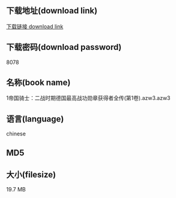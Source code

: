 ## 下载地址(download link)
[下载链接 download link](https://voluble-croquembouche-d321dc.netlify.app/?s=1%E5%B8%9D%E5%9B%BD%E9%AA%91%E5%A3%AB%EF%BC%9A%E4%BA%8C%E6%88%98%E6%97%B6%E6%9C%9F%E5%BE%B7%E5%9B%BD%E6%9C%80%E9%AB%98%E6%88%98%E5%8A%9F%E5%8B%8B%E7%AB%A0%E8%8E%B7%E5%BE%97%E8%80%85%E5%85%A8%E4%BC%A0%28%E7%AC%AC1%E5%8D%B7%29.azw3)

## 下载密码(download password)
8078

## 名称(book name)
1帝国骑士：二战时期德国最高战功勋章获得者全传(第1卷).azw3.azw3

## 语言(language)
chinese

## MD5


## 大小(filesize)
19.7 MB
